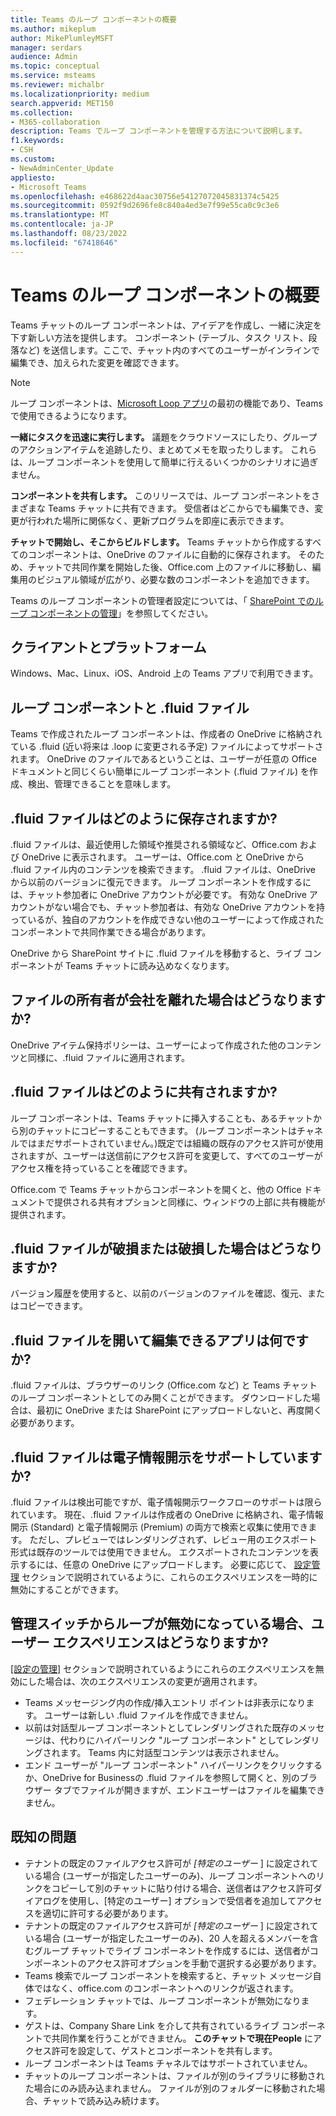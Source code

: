 ```yaml
---
title: Teams のループ コンポーネントの概要
ms.author: mikeplum
author: MikePlumleyMSFT
manager: serdars
audience: Admin
ms.topic: conceptual
ms.service: msteams
ms.reviewer: michalbr
ms.localizationpriority: medium
search.appverid: MET150
ms.collection:
- M365-collaboration
description: Teams でループ コンポーネントを管理する方法について説明します。
f1.keywords:
- CSH
ms.custom:
- NewAdminCenter_Update
appliesto:
- Microsoft Teams
ms.openlocfilehash: e468622d4aac30756e54127072045831374c5425
ms.sourcegitcommit: 0592f9d2696fe8c840a4ed3e7f99e55ca0c9c3e6
ms.translationtype: MT
ms.contentlocale: ja-JP
ms.lasthandoff: 08/23/2022
ms.locfileid: "67418646"
---
```

# <a name="overview-of-loop-components-in-teams"></a>Teams のループ コンポーネントの概要

Teams チャットのループ コンポーネントは、アイデアを作成し、一緒に決定を下す新しい方法を提供します。 コンポーネント (テーブル、タスク リスト、段落など) を送信します。ここで、チャット内のすべてのユーザーがインラインで編集でき、加えられた変更を確認できます。 

> [!Note]
> ループ コンポーネントは、[Microsoft Loop アプリ](https://www.microsoft.com/en-us/microsoft-loop)の最初の機能であり、Teams で使用できるようになります。 

**一緒にタスクを迅速に実行します。** 議題をクラウドソースにしたり、グループのアクションアイテムを追跡したり、まとめてメモを取ったりします。 これらは、ループ コンポーネントを使用して簡単に行えるいくつかのシナリオに過ぎません。

**コンポーネントを共有します。** このリリースでは、ループ コンポーネントをさまざまな Teams チャットに共有できます。 受信者はどこからでも編集でき、変更が行われた場所に関係なく、更新プログラムを即座に表示できます。

**チャットで開始し、そこからビルドします。** Teams チャットから作成するすべてのコンポーネントは、OneDrive のファイルに自動的に保存されます。 そのため、チャットで共同作業を開始した後、Office.com 上のファイルに移動し、編集用のビジュアル領域が広がり、必要な数のコンポーネントを追加できます。

Teams のループ コンポーネントの管理者設定については、「 [SharePoint でのループ コンポーネントの管理](/sharepoint/manage-loop-components)」を参照してください。

## <a name="clients-and-platforms"></a>クライアントとプラットフォーム

Windows、Mac、Linux、iOS、Android 上の Teams アプリで利用できます。

## <a name="loop-components-and-fluid-files"></a>ループ コンポーネントと .fluid ファイル

Teams で作成されたループ コンポーネントは、作成者の OneDrive に格納されている .fluid (近い将来は .loop に変更される予定) ファイルによってサポートされます。 OneDrive のファイルであるということは、ユーザーが任意の Office ドキュメントと同じくらい簡単にループ コンポーネント (.fluid ファイル) を作成、検出、管理できることを意味します。 

## <a name="how-are-fluid-files-stored"></a>.fluid ファイルはどのように保存されますか?

.fluid ファイルは、最近使用した領域や推奨される領域など、Office.com および OneDrive に表示されます。 ユーザーは、Office.com と OneDrive から .fluid ファイル内のコンテンツを検索できます。 .fluid ファイルは、OneDrive から以前のバージョンに復元できます。 ループ コンポーネントを作成するには、チャット参加者に OneDrive アカウントが必要です。 有効な OneDrive アカウントがない場合でも、チャット参加者は、有効な OneDrive アカウントを持っているが、独自のアカウントを作成できない他のユーザーによって作成されたコンポーネントで共同作業できる場合があります。 

OneDrive から SharePoint サイトに .fluid ファイルを移動すると、ライブ コンポーネントが Teams チャットに読み込めなくなります。

## <a name="what-happens-if-the-owner-of-the-file-leaves-the-company"></a>ファイルの所有者が会社を離れた場合はどうなりますか?

OneDrive アイテム保持ポリシーは、ユーザーによって作成された他のコンテンツと同様に、.fluid ファイルに適用されます。

## <a name="how-are-fluid-files-shared"></a>.fluid ファイルはどのように共有されますか?

ループ コンポーネントは、Teams チャットに挿入することも、あるチャットから別のチャットにコピーすることもできます。 (ループ コンポーネントはチャネルではまだサポートされていません。)既定では組織の既存のアクセス許可が使用されますが、ユーザーは送信前にアクセス許可を変更して、すべてのユーザーがアクセス権を持っていることを確認できます。

Office.com で Teams チャットからコンポーネントを開くと、他の Office ドキュメントで提供される共有オプションと同様に、ウィンドウの上部に共有機能が提供されます。

## <a name="what-if-a-fluid-file-becomes-corrupted-or-damaged"></a>.fluid ファイルが破損または破損した場合はどうなりますか?

バージョン履歴を使用すると、以前のバージョンのファイルを確認、復元、またはコピーできます。

## <a name="what-apps-can-open-and-edit-fluid-files"></a>.fluid ファイルを開いて編集できるアプリは何ですか?

.fluid ファイルは、ブラウザーのリンク (Office.com など) と Teams チャットのループ コンポーネントとしてのみ開くことができます。 ダウンロードした場合は、最初に OneDrive または SharePoint にアップロードしないと、再度開く必要があります。

## <a name="does-fluid-files-support-ediscovery"></a>.fluid ファイルは電子情報開示をサポートしていますか?

.fluid ファイルは検出可能ですが、電子情報開示ワークフローのサポートは限られています。 現在、.fluid ファイルは作成者の OneDrive に格納され、電子情報開示 (Standard) と電子情報開示 (Premium) の両方で検索と収集に使用できます。 ただし、プレビューではレンダリングされず、レビュー用のエクスポート形式は既存のツールでは使用できません。 エクスポートされたコンテンツを表示するには、任意の OneDrive にアップロードします。 必要に応じて、 [設定管理](/sharepoint/manage-loop-components#settings-management) セクションで説明されているように、これらのエクスペリエンスを一時的に無効にすることができます。

## <a name="if-loop-is-disabled-from-the-admin-switch-what-will-the-user-experience-be"></a>管理スイッチからループが無効になっている場合、ユーザー エクスペリエンスはどうなりますか?

[[設定の管理]](/sharepoint/manage-loop-components#settings-management) セクションで説明されているようにこれらのエクスペリエンスを無効にした場合は、次のエクスペリエンスの変更が適用されます。

- Teams メッセージング内の作成/挿入エントリ ポイントは非表示になります。 ユーザーは新しい .fluid ファイルを作成できません。
- 以前は対話型ループ コンポーネントとしてレンダリングされた既存のメッセージは、代わりにハイパーリンク "ループ コンポーネント" としてレンダリングされます。 Teams 内に対話型コンテンツは表示されません。
- エンド ユーザーが "ループ コンポーネント" ハイパーリンクをクリックするか、OneDrive for Businessの .fluid ファイルを参照して開くと、別のブラウザー タブでファイルが開きますが、エンドユーザーはファイルを編集できません。

## <a name="known-issues"></a>既知の問題

- テナントの既定のファイルアクセス許可が *[特定のユーザー* ] に設定されている場合 (ユーザーが指定したユーザーのみ)、ループ コンポーネントへのリンクをコピーして別のチャットに貼り付ける場合、送信者はアクセス許可ダイアログを使用し、[特定のユーザー] オプションで受信者を追加してアクセスを適切に許可する必要があります。
- テナントの既定のファイルアクセス許可が *[特定のユーザー* ] に設定されている場合 (ユーザーが指定したユーザーのみ)、20 人を超えるメンバーを含むグループ チャットでライブ コンポーネントを作成するには、送信者がコンポーネントのアクセス許可オプションを手動で選択する必要があります。
- Teams 検索でループ コンポーネントを検索すると、チャット メッセージ自体ではなく、office.com のコンポーネントへのリンクが返されます。
- フェデレーション チャットでは、ループ コンポーネントが無効になります。
- ゲストは、Company Share Link を介して共有されているライブ コンポーネントで共同作業を行うことができません。 **このチャットで現在People** にアクセス許可を設定して、ゲストとコンポーネントを共有します。
- ループ コンポーネントは Teams チャネルではサポートされていません。
- チャットのループ コンポーネントは、ファイルが別のライブラリに移動された場合にのみ読み込まれません。 ファイルが別のフォルダーに移動された場合、チャットで読み込み続けます。
